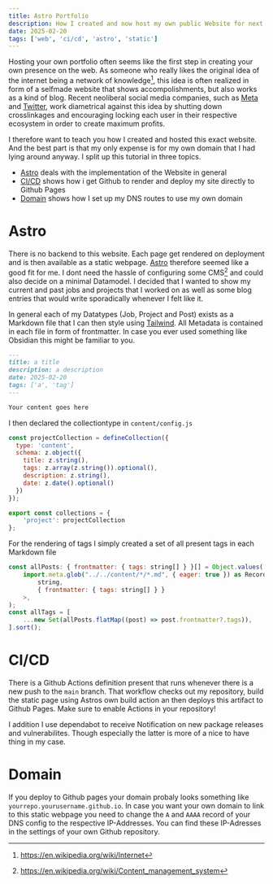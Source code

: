 ```yaml
---
title: Astro Portfolio
description: How I created and now host my own public Website for next to nothing
date: 2025-02-20
tags: ['web', 'ci/cd', 'astro', 'static']
---
```


Hosting your own portfolio often seems like the first step in creating your own
presence on the web. As someone who really likes the original idea of the
internet being a network of knowledge[^1], this idea is often realized in form
of a selfmade website that shows accompolishments, but also works as a kind of blog.
Recent neoliberal social media companies, such as [Meta](https://about.meta.com/de/) and [Twitter](https://about.x.com/en), work diametrical
against this idea by shutting down crosslinkages and encouraging locking each user in 
their respective ecosystem in order to create maximum profits.

I therefore want to teach you how I created and hosted this exact website. And the
best part is that my only expense is for my own domain that I had lying around anyway.
I split up this tutorial in three topics.

- [Astro](#astro) deals with the implementation of the Website in general
- [CI/CD](#cicd) shows how i get Github to render and deploy my site directly to Github Pages
- [Domain](#domain) shows how I set up my DNS routes to use my own domain

# Astro

There is no backend to this website. Each page get rendered on deployment and is then
available as a static webpage. [Astro](https://astro.build/) therefore seemed like a good fit for me.
I dont need the hassle of configuring some CMS[^2] and could also decide on a minimal 
Datamodel. I decided that I wanted to show my current and past jobs and projects that I worked
on as well as some blog entries that would write sporadically whenever I felt like it.

In general each of my Datatypes (Job, Project and Post) exists as a Markdown file that I
can then style using [Tailwind](https://tailwindcss.com/). All Metadata is contained in
each file in form of frontmatter. In case you ever used something like Obsidian this might be
familiar to you.

```markdown
---
title: a title
description: a description
date: 2025-02-20
tags: ['a', 'tag']
---

Your content goes here
```

I then declared the collectiontype in `content/config.js`

```js
const projectCollection = defineCollection({
  type: 'content',
  schema: z.object({
    title: z.string(),
    tags: z.array(z.string()).optional(),
    description: z.string(),
    date: z.date().optional()
  })
});

export const collections = {
    'project': projectCollection
};
```

For the rendering of tags I simply created a set of all
present tags in each Markdown file

```js
const allPosts: { frontmatter: { tags: string[] } }[] = Object.values(
    import.meta.glob("../../content/*/*.md", { eager: true }) as Record<
        string,
        { frontmatter: { tags: string[] } }
    >,
);
const allTags = [
    ...new Set(allPosts.flatMap((post) => post.frontmatter?.tags)),
].sort();
```

# CI/CD

There is a Github Actions definition present that runs whenever there is a 
new push to the `main` branch. That workflow checks out my repository, build the
static page using Astros own build action an then deploys this artifact
to Github Pages. Make sure to enable Actions in your repository!

I addition I use dependabot to receive Notification on new package releases and
vulnerabilites. Though especially the latter is more of a nice to have thing in 
my case.

# Domain

If you deploy to Github pages your domain probaly looks something like
`yourrepo.yourusername.github.io`. In case you want your own domain to link
to this static webpage you need to change the `A` and `AAAA` record of
your DNS config to the respective IP-Addresses. You can find these IP-Adresses
in the settings of your own Github repository.

[^1]: https://en.wikipedia.org/wiki/Internet
[^2]: https://en.wikipedia.org/wiki/Content_management_system